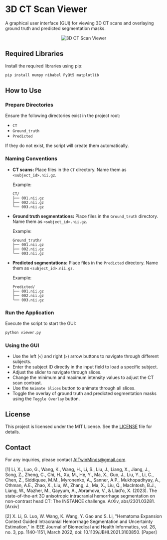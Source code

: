 # 3D CT Scan Viewer

A graphical user interface (GUI) for viewing 3D CT scans and overlaying ground truth and predicted segmentation masks.

<p align="center">
  <img src="https://github.com/AITwinMinds/3D-CT-Scan-Viewer/assets/100919352/218bd145-2e37-4276-9c9e-b3afadff8d7a" alt="3D CT Scan Viewer">
</p>

## Required Libraries

Install the required libraries using pip:

```bash
pip install numpy nibabel PyQt5 matplotlib
```

## How to Use

### Prepare Directories

Ensure the following directories exist in the project root:
- `CT`
- `Ground_truth`
- `Predicted`

If they do not exist, the script will create them automatically.

### Naming Conventions

- **CT scans:** Place files in the `CT` directory. Name them as `<subject_id>.nii.gz`.

  Example:
  ```
  CT/
  ├── 001.nii.gz
  ├── 002.nii.gz
  └── 003.nii.gz
  ```

- **Ground truth segmentations:** Place files in the `Ground_truth` directory. Name them as `<subject_id>.nii.gz`.

  Example:
  ```
  Ground_truth/
  ├── 001.nii.gz
  ├── 002.nii.gz
  └── 003.nii.gz
  ```

- **Predicted segmentations:** Place files in the `Predicted` directory. Name them as `<subject_id>.nii.gz`.

  Example:
  ```
  Predicted/
  ├── 001.nii.gz
  ├── 002.nii.gz
  └── 003.nii.gz
  ```

### Run the Application

Execute the script to start the GUI:

```bash
python viewer.py
```

### Using the GUI

- Use the left (`<`) and right (`>`) arrow buttons to navigate through different subjects.
- Enter the subject ID directly in the input field to load a specific subject.
- Adjust the slider to navigate through slices.
- Change the minimum and maximum intensity values to adjust the CT scan contrast.
- Use the `Animate Slices` button to animate through all slices.
- Toggle the overlay of ground truth and predicted segmentation masks using the `Toggle Overlay` button.

## License

This project is licensed under the MIT License. See the [LICENSE](LICENSE) file for details.

## Contact

For any inquiries, please contact [AITwinMinds@gmail.com](mailto:AITwinMinds@gmail.com).

[1] Li, X., Luo, G., Wang, K., Wang, H., Li, S., Liu, J., Liang, X., Jiang, J., Song, Z., Zheng, C., Chi, H., Xu, M., He, Y., Ma, X., Guo, J., Liu, Y., Li, C., Chen, Z., Siddiquee, M.M., Myronenko, A., Sanner, A.P., Mukhopadhyay, A., Othman, A.E., Zhao, X., Liu, W., Zhang, J., Ma, X., Liu, Q., MacIntosh, B.J., Liang, W., Mazher, M., Qayyum, A., Abramova, V., & Llad'o, X. (2023). The state-of-the-art 3D anisotropic intracranial hemorrhage segmentation on non-contrast head CT: The INSTANCE challenge. ArXiv, abs/2301.03281. [Arxiv]

[2] X. Li, G. Luo, W. Wang, K. Wang, Y. Gao and S. Li, "Hematoma Expansion Context Guided Intracranial Hemorrhage Segmentation and Uncertainty Estimation," in IEEE Journal of Biomedical and Health Informatics, vol. 26, no. 3, pp. 1140-1151, March 2022, doi: 10.1109/JBHI.2021.3103850. [Paper]
